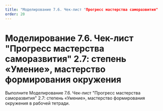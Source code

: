 ```yaml
---
title: "Моделирование 7.6. Чек-лист "Прогресс мастерства саморазвития" 2.7: степень «Умение», мастерство формирования окружения"
order: 20
---
```


# Моделирование 7.6. Чек-лист "Прогресс мастерства саморазвития" 2.7: степень «Умение», мастерство формирования окружения

Выполните Моделирование 7.6. Чек-лист "Прогресс мастерства саморазвития" 2.7: степень «Умение», мастерство формирования окружения в рабочей тетради.